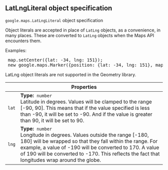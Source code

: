 <h2 id="LatLngLiteral"> LatLngLiteral object specification </h2><p>
<code><span itemprop="path">google.maps</span>.<span itemprop="name">LatLngLiteral</span></code>
object specification
</p><p>Object literals are accepted in place of <code>LatLng</code> objects, as a convenience, in many places. These are converted to <code>LatLng</code> objects when the Maps API encounters them. </p><p> Examples: </p><pre> map.setCenter({lat: -34, lng: 151});<br> new google.maps.Marker({position: {lat: -34, lng: 151}, map: map}); </pre><p class="note">LatLng object literals are not supported in the Geometry library.</p><p></p><div class="devsite-table-wrapper"><table class="properties responsive" summary="interface LatLngLiteral - Properties">
<thead>
<tr><th colspan="2">Properties</th>
</tr></thead>
<tbody>
<tr>
<td><code><span>lat</span></code></td>
<td><div><strong>Type:</strong>&nbsp; <code>number</code></div>
<div class="desc">Latitude in degrees. Values will be clamped to the range [-90, 90]. This means that if the value specified is less than -90, it will be set to -90. And if the value is greater than 90, it will be set to 90.</div></td>
</tr>
<tr>
<td><code><span>lng</span></code></td>
<td><div><strong>Type:</strong>&nbsp; <code>number</code></div>
<div class="desc">Longitude in degrees. Values outside the range [-180, 180] will be wrapped so that they fall within the range. For example, a value of -190 will be converted to 170. A value of 190 will be converted to -170. This reflects the fact that longitudes wrap around the globe.</div></td>
</tr>
</tbody>
</table></div>